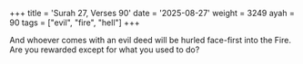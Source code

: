 +++
title = 'Surah 27, Verses 90'
date = '2025-08-27'
weight = 3249
ayah = 90
tags = ["evil", "fire", "hell"]
+++

And whoever comes with an evil deed will be hurled face-first into the Fire. Are you rewarded except for what you used to do?